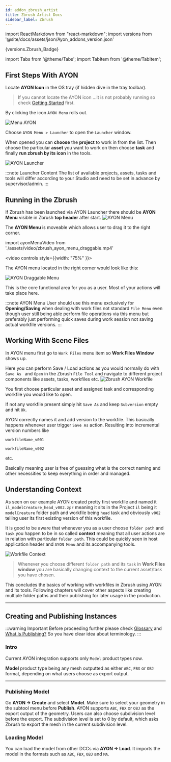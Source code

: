 ```yaml
---
id: addon_zbrush_artist
title: Zbrush Artist Docs
sidebar_label: Zbrush
---
```


import ReactMarkdown from "react-markdown";
import versions from '@site/docs/assets/json/Ayon_addons_version.json'

<ReactMarkdown>
{versions.Zbrush_Badge}
</ReactMarkdown>

import Tabs from '@theme/Tabs';
import TabItem from '@theme/TabItem';

## First Steps With AYON

Locate **AYON Icon** in the OS tray (if hidden dive in the tray toolbar).

> If you cannot locate the AYON icon ...it is not probably running so check [Getting Started](artist_getting_started.md) first.

By clicking the icon  ```AYON Menu``` rolls out.

![Menu AYON](assets/3dsmax_tray_OP.png)

Choose ```AYON Menu > Launcher``` to open the ```Launcher``` window.

When opened you can **choose** the **project** to work in from the list. Then choose the particular **asset** you want to work on then choose **task**
and finally **run zbrush by its icon** in the tools.

![AYON Launcher](assets/zbrush_ayon_launcher.png)

:::note Launcher Content
The list of available projects, assets, tasks and tools will differ according to your Studio and need to be set in advance by supervisor/admin.
:::

## Running in the Zbrush

If Zbrush has been launched via AYON Launcher there should be **AYON Menu** visible in Zbrush **top header** after start.
![AYON Menu](assets/zbrush_ayon_menu.png)

The **AYON Menu** is moveable which allows user to drag it to the right corner.

import ayonMenuVideo from './assets/video/zbrush_ayon_menu_draggable.mp4'


<video controls style={{width: "75%" }}>
  <source src={ayonMenuVideo}/>
</video>


The AYON menu located in the right corner would look like this:

![AYON Draggable Menu](assets/zbrush_ayon_menu_draggable.png)

This is the core functional area for you as a user. Most of your actions will take place here.


:::note AYON Menu
User should use this menu exclusively for **Opening/Saving** when dealing with work files not standard ```File Menu``` even though user still being able perform file operations via this menu but preferably just performing quick saves during work session not saving actual workfile versions.
:::

## Working With Scene Files

In AYON menu first go to ```Work Files``` menu item so **Work Files  Window** shows up.

 Here you can perform Save / Load actions as you would normally do with ```Save As ``` and ```Open``` in the Zbrush ```File Tool``` and navigate to different project components like assets, tasks, workfiles etc.
![Zbrush AYON Workfile](assets/zbrush_workfile.png)

You first choose particular asset and assigned task and corresponding workfile you would like to open.

If not any workfile present simply hit ```Save As``` and keep ```Subversion``` empty and hit ```Ok```.

AYON correctly names it and add version to the workfile. This basically happens whenever user trigger ```Save As``` action. Resulting into incremental version numbers like

```workfileName_v001```

```workfileName_v002```

 etc.

 Basically meaning user is free of guessing what is the correct naming and other necessities to keep everything in order and managed.

## Understanding Context

As seen on our example AYON created pretty first workfile and named it ```il_modelCreature_head_v002.zpr``` meaning it sits in the Project ```il``` being it ```modelCreature``` folder path and workfile being ```head``` task and obviously ```v002``` telling user its first existing version of this workfile.

It is good to be aware that whenever you as a user choose ```folder path``` and ```task``` you happen to be in so called **context** meaning that all user actions are in relation with particular ```folder path```. This could be quickly seen in host application header and ```AYON Menu``` and its accompanying tools.

![Workfile Context](assets/3dsmax_context.png)

> Whenever you choose different ```folder path``` and its ```task``` in **Work Files window** you are basically changing context to the current asset/task you have chosen.

This concludes the basics of working with workfiles in Zbrush using AYON and its tools. Following chapters will cover other aspects like creating multiple folder paths and their publishing for later usage in the production.

---

## Creating and Publishing Instances

:::warning Important
Before proceeding further please check [Glossary](artist_concepts.md) and [What Is Publishing?](artist_publish.md) So you have clear idea about terminology.
:::

### Intro

Current AYON integration supports only ```Model``` product types now.

**Model** product type being any mesh outputted as either ``ABC``, ``FBX`` or ``OBJ`` format, depending on what users choose as export output.

---

### Publishing Model

Go **AYON -> Create** and select **Model**. Make sure to select your geometry in the subtool menu before **Publish**. AYON supports ``ABC``, ``FBX`` or ``OBJ`` as the export output of the geometry. Users can also choose subdivision level before the export. The subdivision level is set to 0 by default, which asks Zbrush to export the mesh in the current subdivision level.

### Loading Model
You can load the model from other DCCs via **AYON -> Load**. It imports the model in the formats such as ``ABC``, ``FBX``, ``OBJ`` and ``MA``.
